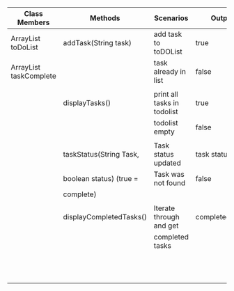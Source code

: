 

| Class Members                   | Methods                 | Scenarios                   | Output         |
|---------------------------------|-------------------------|-----------------------------|----------------|
| ArrayList<String> toDoList      | addTask(String task)    | add task to toDOList        | true           |
| ArrayList<Boolean> taskComplete |                         | task already in list        | false          |
|                                 |                         |                             |                |
|                                 | displayTasks()          | print all tasks in todolist | true           |
|                                 |                         | todolist empty              | false          |
|                                 |                         |                             |                |
|                                 | taskStatus(String Task, | Task status updated         | task status    |
|                                 | boolean status) (true = | Task was not found          | false          |
|                                 | complete)               |                             |                |
|                                 |                         |                             |                |
|                                 | displayCompletedTasks() | Iterate through and get     | completedTasks |
|                                 |                         | completed tasks             |                |
|                                 |                         |                             |                |
|                                 |                         |                             |                |
|                                 |                         |                             |                |
|                                 |                         |                             |                |
|                                 |                         |                             |                |
|                                 |                         |                             |                |
|                                 |                         |                             |                |
|                                 |                         |                             |                |
|                                 |                         |                             |                |
|                                 |                         |                             |                |
|                                 |                         |                             |                |
|                                 |                         |                             |                |

